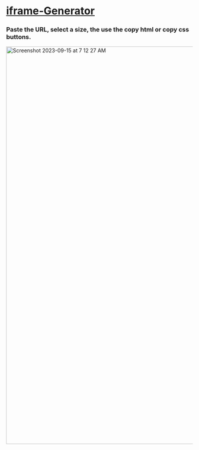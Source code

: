 # <a href="https://iframe.jessejesse.com">iframe-Generator</a>
### Paste the URL, select a size, the use the copy html or copy css buttons.
<img width="1070" alt="Screenshot 2023-09-15 at 7 12 27 AM" src="https://github.com/sudo-self/iframe-Generator/assets/119916323/7ac23e65-827d-4cfe-b68a-f8deba76fda2">

